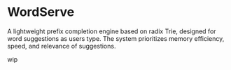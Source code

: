 # WordServe

A lightweight prefix completion engine based on radix Trie, designed for word suggestions as users type. The system prioritizes memory efficiency, speed, and relevance of suggestions.

wip

